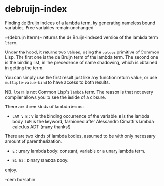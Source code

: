 # debruijn-index
Finding de Bruijn indices of a lambda term, by generating nameless bound variables. Free variables remain unchanged.

~(debruijn lterm)~  returns the de Bruijn-indexed version of the lambda term `lterm`.

Under the hood, it returns two values, using the `values` primitive of Common Lisp. The first one is the de Bruijn term of the lambda term.
The second one is the binding list, in the precedence  of name shadowing, which is obtained in getting the term.

You can simply use the first result just like any function return value, or use `multiple-value-bind` to have access to both results.

NB. `lterm` is not Common Lisp's `lambda` term. The reason is that not every compiler allows you to see the inside of a closure.

There are three kinds of lambda terms:

- `LAM V B`  : `V` is the binding occurrence of the variable, `B` is the  lambda body. `LAM` is the keyword, fashioned after Alessandro Cimatti's lambda calculus ADT (many thanks!)

There are two kinds of lambda bodies, assumed to be with only necessary amount of parenthesization.

- `E` : unary lambda body: constant, variable or a unary lambda term.

- `E1 E2` : binary lambda body. 

enjoy.

-cem bozsahin
